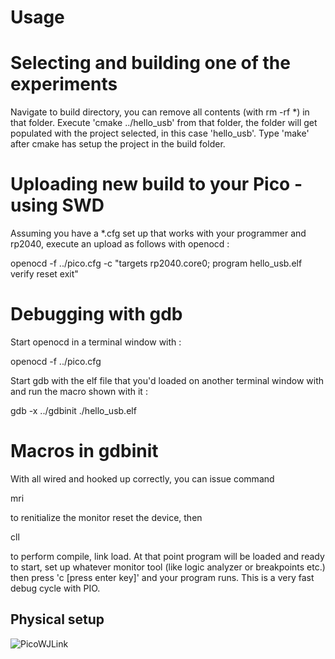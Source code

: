 ##
# Usage
##

# Selecting and building one of the experiments

Navigate to build directory, you can remove all contents 
(with rm -rf *) in that folder.  Execute 'cmake ../hello_usb'
from that folder, the folder will get populated with the 
project selected, in this case 'hello_usb'. Type 'make'
after cmake has setup the project in the build folder.

# Uploading new build to your Pico - using SWD

Assuming you have a *.cfg set up that works with your 
programmer and rp2040, execute an upload as follows 
with openocd :

openocd -f ../pico.cfg -c "targets rp2040.core0; program hello_usb.elf verify reset exit"

# Debugging with gdb

Start openocd in a terminal window with :

openocd -f ../pico.cfg

Start gdb with the elf file that you'd loaded on another terminal
window with and run the macro shown with it :

gdb -x ../gdbinit ./hello_usb.elf

# Macros in gdbinit

With all wired and hooked up correctly, you can issue command 

mri

to renitialize the monitor reset the device, then

cll

to perform compile, link load.  At that point program will be loaded
and ready to start, set up whatever monitor tool (like logic analyzer
or breakpoints etc.) then press 'c [press enter key]' and your program
runs.  This is a very fast debug cycle with PIO.

## Physical setup
![PicoWJLink](https://user-images.githubusercontent.com/25204173/155986869-b5554688-71dc-4332-be26-15c48e7cb3f6.jpg)

